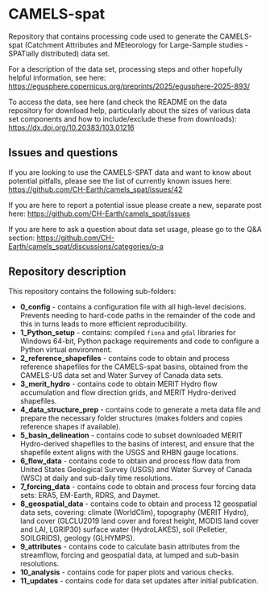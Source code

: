 # CAMELS-spat
Repository that contains processing code used to generate the CAMELS-spat (Catchment Attributes and MEteorology for Large-Sample studies - SPATially distributed) data set.

For a description of the data set, processing steps and other hopefully helpful information, see here: https://egusphere.copernicus.org/preprints/2025/egusphere-2025-893/

To access the data, see here (and check the README on the data repository for download help, particularly about the sizes of various data set components and how to include/exclude these from downloads): https://dx.doi.org/10.20383/103.01216

## Issues and questions
If you are looking to use the CAMELS-SPAT data and want to know about potential pitfalls, please see the list of currently known issues here: https://github.com/CH-Earth/camels_spat/issues/42

If you are here to report a potential issue please create a new, separate post here: https://github.com/CH-Earth/camels_spat/issues

If you are here to ask a question about data set usage, please go to the Q&A section: https://github.com/CH-Earth/camels_spat/discussions/categories/q-a


## Repository description

This repository contains the following sub-folders:
- **0_config** - contains a configuration file with all high-level decisions. Prevents needing to hard-code paths in the remainder of the code and this in turns leads to more efficient reproducibility.
- **1_Python_setup** - contains: compiled `fiona` and `gdal` libraries for Windows 64-bit, Python package requirements and code to configure a Python virtual environment.
- **2_reference_shapefiles** - contains code to obtain and process reference shapefiles for the CAMELS-spat basins, obtained from the CAMELS-US data set and Water Survey of Canada data sets.
- **3_merit_hydro** - contains code to obtain MERIT Hydro flow accumulation and flow direction grids, and MERIT Hydro-derived shapefiles.
- **4_data_structure_prep** - contains code to generate a meta data file and prepare the necessary folder structures (makes folders and copies reference shapes if available).
- **5_basin_delineation** - contains code to subset downloaded MERIT Hydro-derived shapefiles to the basins of interest, and ensure that the shapefile extent aligns with the USGS and RHBN gauge locations.
- **6_flow_data** - contains code to obtain and process flow data from United States Geological Survey (USGS) and Water Survey of Canada (WSC) at daily and sub-daily time resolutions.
- **7_forcing_data** - contains code to obtain and process four forcing data sets: ERA5, EM-Earth, RDRS, and Daymet.
- **8_geospatial_data** - contains code to obtain and process 12 geospatial data sets, covering: climate (WorldClim), topography (MERIT Hydro), land cover (GLCLU2019 land cover and forest height, MODIS land cover and LAI, LGRIP30) surface water (HydroLAKES), soil (Pelletier, SOILGRIDS), geology (GLHYMPS).
- **9_attributes** - contains code to calculate basin attributes from the streamflow, forcing and geospatial data, at lumped and sub-basin resolutions.
- **10_analysis** - contains code for paper plots and various checks.
- **11_updates** - contains code for data set updates after initial publication.
